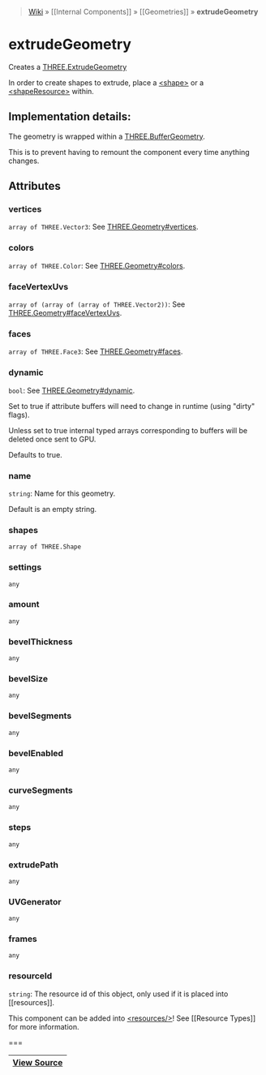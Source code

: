 > [Wiki](Home) » [[Internal Components]] » [[Geometries]] » **extrudeGeometry**

# extrudeGeometry

Creates a [THREE.ExtrudeGeometry](http://threejs.org/docs/#Reference/Extras.Geometries/ExtrudeGeometry)

In order to create shapes to extrude, place a [&lt;shape&gt;](shape)
 or a [&lt;shapeResource&gt;](shapeResource) within.

## Implementation details:
The geometry is wrapped within a [THREE.BufferGeometry](http://threejs.org/docs/#Reference/Extras.Geometries/BufferGeometry).

This is to prevent having to remount the component every time anything changes.
 

## Attributes
### vertices
``` array of THREE.Vector3 ```: See [THREE.Geometry#vertices](http://threejs.org/docs/#Reference/Core/Geometry.vertices).

### colors
``` array of THREE.Color ```: See [THREE.Geometry#colors](http://threejs.org/docs/#Reference/Core/Geometry.colors).

### faceVertexUvs
``` array of (array of (array of THREE.Vector2)) ```: See [THREE.Geometry#faceVertexUvs](http://threejs.org/docs/#Reference/Core/Geometry.faceVertexUvs).

### faces
``` array of THREE.Face3 ```: See [THREE.Geometry#faces](http://threejs.org/docs/#Reference/Core/Geometry.faces).

### dynamic
``` bool ```: See [THREE.Geometry#dynamic](http://threejs.org/docs/#Reference/Core/Geometry.dynamic).

Set to true if attribute buffers will need to change in runtime (using "dirty" flags).

Unless set to true internal typed arrays corresponding to buffers will be deleted once sent to GPU.

Defaults to true.

### name
``` string ```: Name for this geometry.

Default is an empty string.

### shapes
``` array of THREE.Shape ```

### settings
``` any ```

### amount
``` any ```

### bevelThickness
``` any ```

### bevelSize
``` any ```

### bevelSegments
``` any ```

### bevelEnabled
``` any ```

### curveSegments
``` any ```

### steps
``` any ```

### extrudePath
``` any ```

### UVGenerator
``` any ```

### frames
``` any ```

### resourceId
``` string ```: The resource id of this object, only used if it is placed into [[resources]].

This component can be added into [&lt;resources/&gt;](resources)! See [[Resource Types]] for more information.

===

|**[View Source](../blob/master/src/lib/descriptors/Geometry/ExtrudeGeometryDescriptor.js)**|
 ---|
